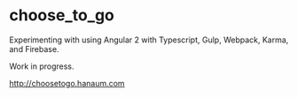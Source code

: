# choose_to_go
Experimenting with using Angular 2 with Typescript, Gulp, Webpack, Karma, and Firebase.

Work in progress.

http://choosetogo.hanaum.com
